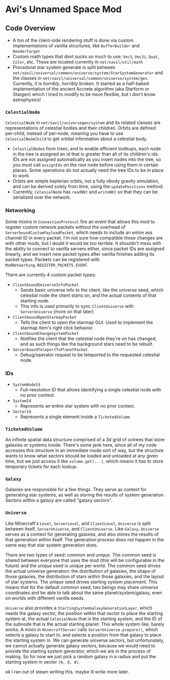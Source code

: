 # Avi's Unnamed Space Mod

## Code Overview
- A ton of the client-side rendering stuff is done via custom implementations of vanilla structures, like `BufferBuilder` and `RenderTarget`
- Custom math types that dont sucks so much to use: `Vec3`, `Vec3i`, `Quat`, `Color`, etc. These are located currently in `net/xavil/util/math`
- Procedural star system generate is split between `net/xavil/universal/common/universe/system/StarSystemGenerator` and the classes in `net/xavil/universal/common/universe/system/gen`. Currently, it is _horribly_, _horribly_ broken. It started as a half-baked implementation of the ancient Accrete algorithm (aka Starform or Stargen) which I tried to modify to be more flexible, but I don't know astrophysics!

### `CelestialNode`
`CelestialNode` in `net/xavil/universegen/system` and its related classes are representations of celestial bodies and their children. Orbits are defined per-child, instead of per-node, meaning you have to use `CelestialNodeChild` to get orbital information about a celestial body.
- `CelestialNode`s form trees, and to enable efficient lootkups, each node in the tree is assigned an id that is greater than all of its children's ids. IDs are not assigned automatically as you insert nodes into the tree, so you must call `assignIds` on the root node before using them in certain places. Some operations do not actually need the tree IDs to be in place to work.
- Orbits are simple keplerian orbits, not a fully nbody gravity simulation, and can be derived solely from time, using the `updatePositions` method.
- Currently, `CelesialNode` has `readNbt` and `writeNbt` so that they can be serialized over the network.

### Networking
Some mixins in `ConnectionProtocol` fire an event that allows this mod to register custom network packets without the overhead of `ServerboundCustomPayloadPacket`, which needs to include an entire ass channel ID in every packet. I'm not sure how compatible these changes are with other mods, but I doubt it would be too terrible. It shouldn't mess with the ability to connect to vanilla servers either, since packet IDs are assigned linearly, and we insert new packet types after vanilla finishes adding its packet types. Packets can be registered with `ModNetworking.REGISTER_PACKETS_EVENT`.

There are currently 4 custom packet types:
- `ClientboundUniverseInfoPacket`
	- Sends basic universe info to the client, like the universe seed, which celestial node the client starts on, and the actual contents of that starting node.
	- This info is used primarily to sync `ClientUniverse` with `ServerUniverse` (more on that later)
- `ClientboundOpenStarmapPacket`
	- Tells the client to open the starmap GUI. Used to implement the starmap item's right click behavior.
- `ClientboundChangeSystemPacket`
	- Notifies the client that the celestial node they're on has changed, and as such things like the background stars need to be rebuilt.
- `ServerboundTeleportToPlanetPacket`
	- Debug/operator request to be teleported to the requested celestial node.

### IDs
- `SystemNodeId`
	- Full-resolution ID that allows identifying a single celestial node with no prior context.
- `SystemId`
	- Represents an entire star system with no prior context.
- `SectorId`
	- Represents a single element inside a `TicketedVolume`

### `TicketedVolume`
An infinite spatial data structure comprised of a 3d grid of octrees that store galaxies or systems inside. There's some jank here, since all of my code accesses this structure in an immediate mode sort of way, but the structure wants to know what sectors should be loaded and unloaded at any given time, but we just access it like `volume.get(...)`, which means it has to store temporary tickets for each lookup.

### `Galaxy`
Galaxies are responsible for a few things. They serve as context for generating star systems, as well as storing the results of system generation. Sectors within a galaxy are called "galaxy sectors".

### `Universe`
Like Minecraft's `Level`, `ServerLevel`, and `ClientLevel`, `Universe` is split between itself, `ServerUniverse`, and `ClientUniverse`. Like `Galaxy`, `Universe` serves as a context for generating galaxies, and also stores the results of that generation within itself. The generation process does not happen in the same way that star system generation does.

There are two types of seed: _common_ and _unique_. The _common_ seed is shared between everyone that uses the mod (this will be configurable in the future) and the _unique_ seed is unique per world. The _common_ seed drives the actual universe generation: the distribution of galaxies, the shape of those galaxies, the distribution of stars within those galaxies, and the layout of star systems. The _unique_ seed drives starting system placement. This means that for the default _common_ seed, two beings may share universe coordinates and be able to talk about the same planet/system/galaxy, even on worlds with different vanilla seeds.

`Universe` also provides a `StartingSystemGalaxyGenerationLayer`, which needs the galaxy sector, the position within that sector to place the starting system at, the actual `CelesialNode` that is the starting system, and the ID of the subnode that is the actual starting planet. This whole system like, barely works. A mixin in `MinecraftServer` calls `ServerUniverse.prepare()`, which selects a galaxy to start in, and selects a position from that galaxy to place the starting system in. We can generate universe sectors, but unfortunately, we cannot actually generate galaxy sectors, because we would need to provide the starting system generator, which we are in the process of making. So for now we just pick a random galaxy in a radius and put the starting system in sector `(0, 0, 0)`.

ok i ran out of steam writing this. maybe ill write more later.